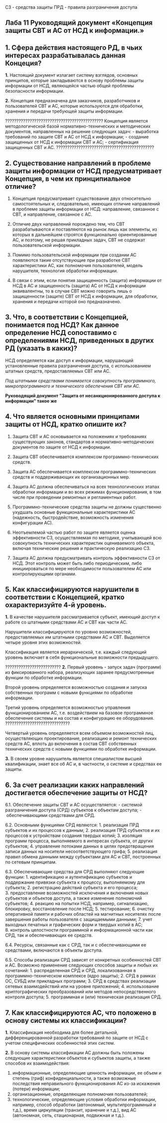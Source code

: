
СЗ - средства защиты
ПРД - правила разграничения доступа
## Лаба 11 Руководящий документ «Концепция защиты СВТ и АС от НСД к информации.»
## 1. Сфера действия настоящего РД, в чьих интересах разрабатывалась данная Концеция?

**1.** Настоящий документ излагает систему взглядов, основных принципов, которые закладываются в основу проблемы защиты информации от НСД, являющейся частью общей проблемы безопасности информации.

**2.** Концепция предназначена для заказчиков, разработчиков и пользователей СВТ и АС, которые используются для обработки, хранения и передачи требующей защиты информации.

????????????????????????????????????????????
Концепция является методологической базой нормативно-технических и методических документов, направленных на решение следующих задач:
- выработка требований по защите СВТ и АС от НСД к информации;
- создание защищенных от НСД к информации СВТ и АС;
- сертификация защищенных СВТ и АС.
????????????????????????????????????????????

## 2. Существование направлений в проблеме защиты информации от НСД предусматривает Концепция, в чем их принципиальное отличие?

1. Концепция предусматривает существование двух относительно самостоятельных и, следовательно, имеющих отличие направлений в проблеме защиты информации от НСД: направление, связанное с СВТ, и направление, связанное с АС.

2. Отличие двух направлений порождено тем, что СВТ разрабатываются и поставляются на рынок лишь как элементы, из которых в дальнейшем строятся функционально ориентированные АС, и поэтому, не решая прикладных задач, СВТ не содержат пользовательской информации.

3. Помимо пользовательской информации при создании АС появляются такие отсутствующие при разработке СВТ характеристики АС, как полномочия пользователей, модель нарушителя, технология обработки информации.

4. В связи с этим, если понятия защищенность (защита) информации от НСД в АС и защищенность (защита) АС от НСД к информации эквивалентны, то в случае СВТ можно говорить лишь о защищенности (защите) СВТ от НСД к информации, для обработки, хранения и передачи которой оно предназначено.

## 3. Что, в соответствии с Концепцией, понимается под НСД? Как данное определение НСД сопоставимо с определениями НСД, приведенных в других РД (указать в каких)?

НСД определяется как доступ к информации, нарушающий установленные правила разграничения доступа, с использованием штатных средств, предоставляемых СВТ или АС.

_Под штатными средствами понимается совокупность программного, микропрограммного и технического обеспечения СВТ или АС._

**Руководящий документ "Защита от несанкционированного доступа к информации" такое же**

## 4. Что является основными принципами защиты от НСД, кратко опишите их?

1. Защита СВТ и АС основывается на положениях и требованиях существующих законов, стандартов и нормативно-методических документов по защите от НСД к информации.
   
2. Защита СВТ обеспечивается комплексом программно-технических средств.
   
3. Защита АС обеспечивается комплексом программно-технических средств и поддерживающих их организационных мер.
   
4. Защита АС должна обеспечиваться на всех технологических этапах обработки информации и во всех режимах функционирования, в том числе при проведении ремонтных и регламентных работ.
   
5. Программно-технические средства защиты не должны существенно ухудшать основные функциональные характеристики АС (надежность, быстродействие, возможность изменения конфигурации АС).
   
6. Неотъемлемой частью работ по защите является оценка эффективности СЗ, осуществляемая по методике, учитывающей всю совокупность технических характеристик оцениваемого объекта, включая технические решения и практическую реализацию СЗ.
   
7. Защита АС должна предусматривать контроль эффективности СЗ от НСД. Этот контроль может быть либо периодическим, либо инициироваться по мере необходимости пользователем АС или контролирующими органами.

## 5. Как классифицируются нарушители в соответствии с Концепцией, кратко охарактеризуйте 4-й уровень.

**1.** В качестве нарушителя рассматривается субъект, имеющий доступ к работе со штатными средствами АС и СВТ как части АС.

Нарушители классифицируются по уровню возможностей, предоставляемых им штатными средствами АС и СВТ. Выделяется четыре уровня этих возможностей.

Классификация является иерархической, т.е. каждый следующий уровень включает в себя функциональные возможности предыдущего.

?????????????????????????
**2.** Первый уровень - запуск задач (программ) из фиксированного набора, реализующих заранее предусмотренные функции по обработке информации.

Второй уровень определяется возможностью создания и запуска собственных программ с новыми функциями по обработке информации.

Третий уровень определяется возможностью управления функционированием АС, т.е. воздействием на базовое программное обеспечение системы и на состав и конфигурацию ее оборудования.
?????????????????????????????


Четвертый уровень определяется всем объемом возможностей лиц, осуществляющих проектирование, реализацию и ремонт технических средств АС, вплоть до включения в состав СВТ собственных технических средств с новыми функциями по обработке информации.

**3.** В своем уровне нарушитель является специалистом высшей квалификации, знает все об АС и, в частности, о системе и средствах ее защиты.

## 6. За счет реализации каких направлений достигается обеспечение защиты от НСД?

6.1. Обеспечение защиты СВТ и АС осуществляется:
- системой разграничения доступа (СРД) субъектов к объектам доступа;
- обеспечивающими средствами для СРД.

6.2. Основными функциями СРД являются:
1. реализация ПРД субъектов и их процессов к данным;
2. реализация ПРД субъектов и их процессов к устройствам создания твердых копий;
3. изоляция программ процесса, выполняемого в интересах субъекта, от других субъектов;
4. управление потоками данных в целях предотвращения записи данных на носители несоответствующего грифа;
5. реализация правил обмена данными между субъектами для АС и СВТ, построенных по сетевым принципам.

6.3. Обеспечивающие средства для СРД выполняют следующие функции:
1. идентификацию и аутентификацию субъектов и поддержание привязки субъекта к процессу, выполняемому для субъекта;
2. регистрацию действий субъекта и его процесса;
3. предоставление возможностей исключения и включения новых субъектов и объектов доступа, а также изменение полномочий субъектов;
4. реакцию на попытки НСД, например, сигнализацию, блокировку, восстановление после НСД;
5. тестирование;
6. очистку оперативной памяти и рабочих областей на магнитных носителях после завершения работы пользователя с защищаемыми данными;
7. учет выходных печатных и графических форм и твердых копий в АС;
8. контроль целостности программной и информационной части как СРД, так и обеспечивающих ее средств.

6.4. Ресурсы, связанные как с СРД, так и с обеспечивающими ее средствами, включаются в объекты доступа.

6.5. Способы реализации СРД зависят от конкретных особенностей СВТ и АС. Возможно применение следующих способов защиты и любых их сочетаний:
1. распределенная СРД и СРД, локализованная в программно-техническом комплексе (ядро защиты);
2. СРД в рамках ОС, СУБД или прикладных программ;
3. СРД в средствах реализации сетевых взаимодействий или на уровне приложений;
4. использование криптографических преобразований или методов непосредственного контроля доступа;
5. программная и (или) техническая реализация СРД.

## 7. Как классифицируются АС, что положено в основу системы их классификации?

**1.** Классификация необходима для более детальной, дифференцированной разработки требований по защите от НСД с учетом специфических особенностей этих систем.

**2.** В основу системы классификации АС должны быть положены следующие характеристики объектов и субъектов защиты, а также способов их взаимодействия:
1. информационные, определяющие ценность информации, ее объем и степень (гриф) конфиденциальности, а также возможные последствия неправильного функционирования АС из-за искажения (потери) информации;
2. организационные, определяющие полномочия пользователей;
3. технологические, определяющие условия обработки информации, например, способ обработки (автономный, мультипрограммный и т.д.), время циркуляции (транзит, хранение и т.д.), вид АС (автономная, сеть, стационарная, подвижная и т.д.).